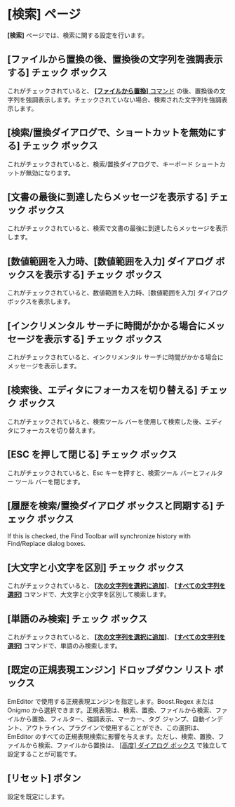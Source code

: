 # \[検索\] ページ

**\[検索\]** ページでは、検索に関する設定を行います。

## \[ファイルから置換の後、置換後の文字列を強調表示する\] チェック ボックス

これがチェックされていると、 [**\[ファイルから置換\]** コマンド](../../../cmd/search/replace_in_files) の後、置換後の文字列を強調表示します。チェックされていない場合、検索された文字列を強調表示します。

## \[検索/置換ダイアログで、ショートカットを無効にする\] チェック ボックス

これがチェックされていると、検索/置換ダイアログで、キーボード ショートカットが無効になります。

## \[文書の最後に到達したらメッセージを表示する\] チェック ボックス

これがチェックされていると、検索で文書の最後に到達したらメッセージを表示します。

## \[数値範囲を入力時、\[数値範囲を入力\] ダイアログ ボックスを表示する\] チェック ボックス

これがチェックされていると、数値範囲を入力時、\[数値範囲を入力\] ダイアログ ボックスを表示します。

## \[インクリメンタル サーチに時間がかかる場合にメッセージを表示する\] チェック ボックス

これがチェックされていると、インクリメンタル サーチに時間がかかる場合にメッセージを表示します。

## \[検索後、エディタにフォーカスを切り替える\] チェック ボックス

これがチェックされていると、検索ツール バーを使用して検索した後、エディタにフォーカスを切り替えます。

## \[ESC を押して閉じる\] チェック ボックス

これがチェックされていると、Esc キーを押すと、検索ツール バーとフィルター ツール バーを閉じます。

## \[履歴を検索/置換ダイアログ ボックスと同期する\] チェック ボックス

If this is checked, the Find Toolbar will synchronize history with Find/Replace dialog boxes.

## \[大文字と小文字を区別\] チェック ボックス

これがチェックされていると、 **[\[次の文字列を選択に追加\]](../../../cmd/search/add_next_occurrence)**、 **[\[すべての文字列を選択\]](../../../cmd/search/select_all_occurrences)**
コマンドで、大文字と小文字を区別して検索します。

## \[単語のみ検索\] チェック ボックス

これがチェックされていると、 **[\[次の文字列を選択に追加\]](../../../cmd/search/add_next_occurrence)**、 **[\[すべての文字列を選択\]](../../../cmd/search/select_all_occurrences)**
コマンドで、単語のみ検索します。

## \[既定の正規表現エンジン\] ドロップダウン リスト ボックス

EmEditor で使用する正規表現エンジンを指定します。Boost.Regex または Onigmo から選択できます。正規表現は、検索、置換、ファイルから検索、ファイルから置換、フィルター、強調表示、マーカー、タグ ジャンプ、自動インデント、アウトライン、プラグインで使用することができ、この選択は、EmEditor のすべての正規表現検索に影響を与えます。ただし、検索、置換、ファイルから検索、ファイルから置換は、 [\[高度\] ダイアログ ボックス](../../advanced/index) で独立して設定することが可能です。

## \[リセット\] ボタン

設定を既定にします。

